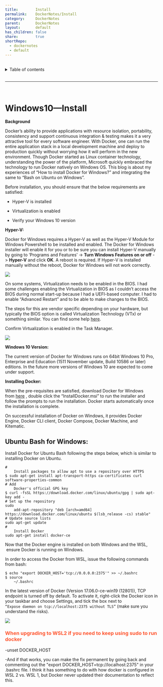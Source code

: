 ```yaml
---
title:        Install
permalink:    DockerNotes/Install
category:     DockerNotes
parent:       DockerNotes
layout:       default
has_children: false
share:        true
shortRepo:
  - dockernotes
  - default              
---
```



<br/>              

<details markdown="block">                    
<summary>                    
Table of contents                    
</summary>                    
{: .text-delta }                    
1. TOC                    
{:toc}                    
</details>                    

<br/>                    

***                    

<br/>    

# Windows10—Install

<p></p><p><strong>Background</strong></p><p>Docker’s ability to provide applications with resource isolation, portability, consistency and support continuous integration &amp; testing makes it a very
    attractive tool for every software engineer.
    With Docker, one can run the entire application stack in a local development machine and deploy to production quickly without worrying how it will
    perform in the new environment.
    Though Docker started as Linux container technology, understanding the power of the platform, Microsoft quickly embraced the technology to run Docker natively on
    Windows OS.
    This blog is about my experiences of “How to install Docker for Windows?” and integrating the same to “Bash on Ubuntu on Windows”.</p><p>Before installation, you should ensure that the
    below requirements are satisfied:</p>
<ul>
    <li><p>Hyper-V is installed</p></li>
    <li><p>Virtualization is enabled</p></li>
    <li><p>Verify your Windows 10 version</p></li>
</ul><p><strong>Hyper-V:</strong></p><p>Docker for Windows requires a Hyper-V as well as the Hyper-V Module for Windows Powershell to be installed and enabled.
    The Docker for Windows installer will
    enable it for you or to be sure you can install Hyper-V manually by going to ‘Programs and Features’ -&gt;&nbsp;<strong>Turn Windows Features on or
        off</strong>&nbsp;-&gt;&nbsp;<strong>Hyper-V</strong>&nbsp;and click&nbsp;<strong>OK</strong>.
    A reboot is required.
    If Hyper-V is installed manually without the reboot, Docker for Windows
    will not work correctly.</p><img
        class="confluence-embedded-image confluence-external-resource image-center"
        data-image-src="https://altis.com.au/wp-content/uploads/2017/07/blog-pic-1.png"
        loading="lazy"
        src="https://altis.com.au/wp-content/uploads/2017/07/blog-pic-1.png"
><p>On some systems, Virtualization needs to be enabled in the BIOS.
    I had some challenges enabling the Virtualization in BIOS as I couldn’t access the BIOS during normal start-up because I had a
    UEFI-based computer.
    I had to enable “Advanced Restart” and to be able to make changes to the BIOS.</p><p>The steps for this are vendor specific depending on your hardware, but typically the BIOS
    option is called Virtualization Technology (VTx) or something similar.
    You can find some
    help&nbsp;<a href="https://www.howtogeek.com/213795/how-to-enable-intel-vt-x-in-your-computers-bios-or-uefi-firmware/">here</a>.</p><p>Confirm Virtualization is enabled in the Task Manager.</p>
<img
        class="confluence-embedded-image confluence-external-resource image-center"
        data-image-src="https://altis.com.au/wp-content/uploads/2017/07/Blog-pic-2.png"
        loading="lazy"
        src="https://altis.com.au/wp-content/uploads/2017/07/Blog-pic-2.png"
><p><strong>Windows 10 Version:</strong></p><p>The current version of Docker for Windows runs on 64bit Windows 10 Pro, Enterprise and Education (1511 November update, Build 10586 or later) editions.
    In the future more versions of Windows 10 are expected to come under support.</p><p><strong>Installing Docker:</strong></p><p>When the pre-requisites are satisfied, download Docker for Windows
    from&nbsp;<a href="https://download.docker.com/win/stable/InstallDocker.msi">here</a>&nbsp;, double click the “InstallDocker.msi” to run the installer and follow the prompts to run the
    installation.
    Docker starts automatically once the installation is complete.</p><p>On successful installation of Docker on Windows, it provides Docker Engine, Docker CLI client, Docker Compose,
    Docker Machine,
    and Kitematic.</p><p><h2>Ubuntu Bash for Windows:</h2></p><p>Install Docker for Ubuntu Bash following the steps below, which is similar to installing Docker on Ubuntu.</p><p><code>#
    Install packages to allow apt to use a repository over HTTPS</code><br><code>$ sudo apt-get install apt-transport-https ca-certificates curl software-properties-common</code><br><code># Add
    Docker's official GPG key</code><br><code>$ curl -fsSL https://download.docker.com/linux/ubuntu/gpg | sudo apt-key add -</code><br><code># Set up the repository</code><br><code>sudo
    add-apt-repository "deb [arch=amd64] https://download.docker.com/linux/ubuntu $(lsb_release -cs) stable"</code><br><code># Update source lists</code><br><code>sudo apt-get update</code><br><code>#
    Install Docker</code><br><code>sudo apt-get install docker-ce</code></p><p>Now that the Docker engine is installed on both Windows and the WSL, &nbsp;ensure Docker is running on Windows.</p><p>In
    order to access the Docker from WSL, issue the following commands from bash:</p><p><code>$ echo "export DOCKER_HOST='tcp://0.0.0.0:2375'" &gt;&gt; ~/.bashrc</code><br><code>$ source
    ~/.bashrc</code></p><p>In the latest version of Docker (Version 17.06.0-ce-win19 (12801)), TCP endpoint is turned off by default.
    To activate it, right-click the Docker icon in your taskbar and
    choose Settings, and tick the box next to<br><code>“Expose daemon on tcp://localhost:2375 without TLS”</code>&nbsp;(make sure you understand the risks).</p><p><img
        class="confluence-embedded-image confluence-external-resource image-center"
        data-image-src="https://altis.com.au/wp-content/uploads/2017/07/Blog-pic-3.png"
        loading="lazy"
        src="https://altis.com.au/wp-content/uploads/2017/07/Blog-pic-3.png"
></p><h3><span style="color: rgb(255,86,48);">When upgrading to WSL2 if you need to keep using sudo to run docker</span></h3><p>-unset DOCKER_HOST</p><p>-And if that works, you can make the fix
    permanent by going back and commenting out the "export DOCKER_HOST=tcp://localhost:2375" in your .bashrc file.
    I think it has something to do with how docker is configured in WSL 2 vs. WSL 1, but
    Docker never updated their documentation to reflect this.</p>